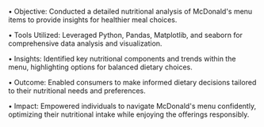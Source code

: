 •  Objective: Conducted a detailed nutritional analysis of McDonald's menu items to provide insights for healthier meal choices.

•  Tools Utilized: Leveraged Python, Pandas, Matplotlib, and seaborn for comprehensive data analysis and visualization.

•  Insights: Identified key nutritional components and trends within the menu, highlighting options for balanced dietary choices.

•  Outcome: Enabled consumers to make informed dietary decisions tailored to their nutritional needs and preferences.

•  Impact: Empowered individuals to navigate McDonald's menu confidently, optimizing their nutritional intake while enjoying the offerings responsibly.

